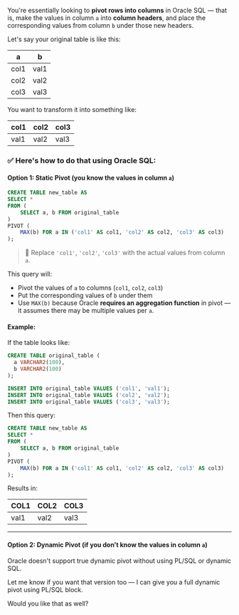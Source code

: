 You're essentially looking to **pivot rows into columns** in Oracle SQL — that is, make the values in column `a` into **column headers**, and place the corresponding values from column `b` under those new headers.

Let's say your original table is like this:

| a    | b    |
|------|------|
| col1 | val1 |
| col2 | val2 |
| col3 | val3 |

You want to transform it into something like:

| col1 | col2 | col3 |
|------|------|------|
| val1 | val2 | val3 |

### ✅ Here's how to do that using Oracle SQL:

#### Option 1: **Static Pivot** (you know the values in column `a`)

```sql
CREATE TABLE new_table AS
SELECT *
FROM (
    SELECT a, b FROM original_table
)
PIVOT (
    MAX(b) FOR a IN ('col1' AS col1, 'col2' AS col2, 'col3' AS col3)
);
```

> 🔸 Replace `'col1'`, `'col2'`, `'col3'` with the actual values from column `a`.

This query will:
- Pivot the values of `a` to columns (`col1`, `col2`, `col3`)
- Put the corresponding values of `b` under them
- Use `MAX(b)` because Oracle **requires an aggregation function** in pivot — it assumes there may be multiple values per `a`.

#### Example:

If the table looks like:
```sql
CREATE TABLE original_table (
  a VARCHAR2(100),
  b VARCHAR2(100)
);

INSERT INTO original_table VALUES ('col1', 'val1');
INSERT INTO original_table VALUES ('col2', 'val2');
INSERT INTO original_table VALUES ('col3', 'val3');
```

Then this query:
```sql
CREATE TABLE new_table AS
SELECT *
FROM (
    SELECT a, b FROM original_table
)
PIVOT (
    MAX(b) FOR a IN ('col1' AS col1, 'col2' AS col2, 'col3' AS col3)
);
```
Results in:

| COL1 | COL2 | COL3 |
|------|------|------|
| val1 | val2 | val3 |

---

#### Option 2: **Dynamic Pivot** (if you don’t know the values in column `a`)

Oracle doesn't support true dynamic pivot without using PL/SQL or dynamic SQL.

Let me know if you want that version too — I can give you a full dynamic pivot using PL/SQL block.

Would you like that as well?
